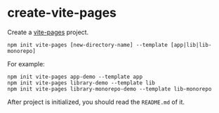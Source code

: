 # create-vite-pages

Create a [vite-pages](https://github.com/vitejs/vite-plugin-react-pages) project.

```
npm init vite-pages [new-directory-name] --template [app|lib|lib-monorepo]
```

For example:

```
npm init vite-pages app-demo --template app
npm init vite-pages library-demo --template lib
npm init vite-pages library-monorepo-demo --template lib-monorepo
```

After project is initialized, you should read the `README.md` of it.
